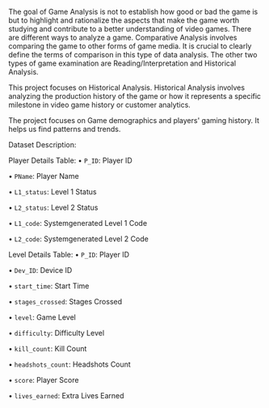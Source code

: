 The goal of Game Analysis is not to establish how good or bad the game is but to highlight and rationalize the aspects that make the game worth studying and contribute to a better understanding of video games. 
There are different ways to analyze a game. Comparative Analysis involves comparing the game to other forms of game media. It is crucial to clearly define the terms of comparison in this type of data analysis. The other two types of game examination are Reading/Interpretation and Historical Analysis. 

This project focuses on Historical Analysis. Historical Analysis involves analyzing the production history of the game or how it represents a specific milestone in video game history or customer analytics.

The project focuses on Game demographics and players' gaming history. It helps us find patterns and trends.



Dataset Description:


Player Details Table:
• `P_ID`: Player ID 

• `PName`: Player Name 

• `L1_status`: Level 1 Status 

• `L2_status`: Level 2 Status 

• `L1_code`: Systemgenerated Level 1 Code 

• `L2_code`: Systemgenerated Level 2 Code 


Level Details Table:
• `P_ID`: Player ID 

• `Dev_ID`: Device ID 

• `start_time`: Start Time 

• `stages_crossed`: Stages Crossed

• `level`: Game Level 

• `difficulty`: Difficulty Level 

• `kill_count`: Kill Count 

• `headshots_count`: Headshots Count 

• `score`: Player Score 

• `lives_earned`: Extra Lives Earned
